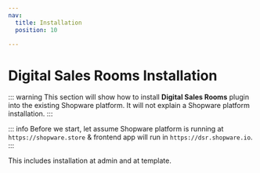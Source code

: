```yaml
---
nav:
  title: Installation
  position: 10

---
```


# Digital Sales Rooms Installation

::: warning
This section will show how to install **Digital Sales Rooms** plugin into the existing Shopware platform. It will not explain a Shopware platform installation.
:::

::: info
Before we start, let assume Shopware platform is running at `https://shopware.store` & frontend app will run in `https://dsr.shopware.io`.
:::

This includes installation at admin and at template.
